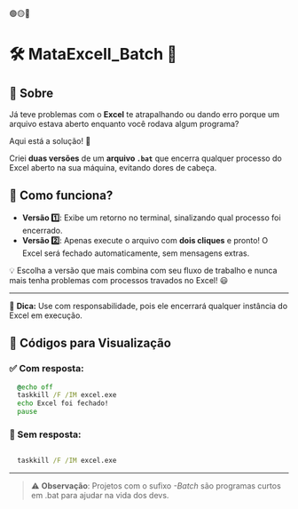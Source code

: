 🟢🟡🔴

# 🛠 MataExcell_Batch 🚀

## 🧐 Sobre

Já teve problemas com o **Excel** te atrapalhando ou dando erro porque um arquivo estava aberto enquanto você rodava algum programa?  

Aqui está a solução! 🎉  

Criei **duas versões** de um **arquivo `.bat`** que encerra qualquer processo do Excel aberto na sua máquina, evitando dores de cabeça.  

## 🔹 Como funciona?

- **Versão 1️⃣**: Exibe um retorno no terminal, sinalizando qual processo foi encerrado.  
- **Versão 2️⃣**: Apenas execute o arquivo com **dois cliques** e pronto! O Excel será fechado automaticamente, sem mensagens extras.  

💡 Escolha a versão que mais combina com seu fluxo de trabalho e nunca mais tenha problemas com processos travados no Excel! 😃

---

📌 **Dica:** Use com responsabilidade, pois ele encerrará qualquer instância do Excel em execução.  

## 📜 Códigos para Visualização

### ✅ Com resposta:  
```bat
  @echo off
  taskkill /F /IM excel.exe
  echo Excel foi fechado!
  pause
```

### 🚀 Sem resposta:
```bat

  taskkill /F /IM excel.exe

```


---

> ⚠️ **Observação**: Projetos com o sufixo *-Batch* são programas curtos em .bat para ajudar na vida dos devs.